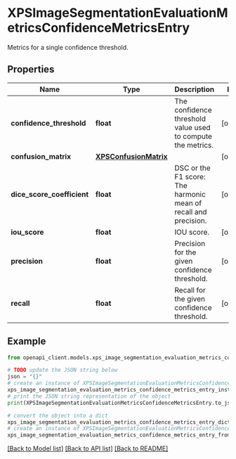 # XPSImageSegmentationEvaluationMetricsConfidenceMetricsEntry

Metrics for a single confidence threshold.

## Properties

Name | Type | Description | Notes
------------ | ------------- | ------------- | -------------
**confidence_threshold** | **float** | The confidence threshold value used to compute the metrics. | [optional] 
**confusion_matrix** | [**XPSConfusionMatrix**](XPSConfusionMatrix.md) |  | [optional] 
**dice_score_coefficient** | **float** | DSC or the F1 score: The harmonic mean of recall and precision. | [optional] 
**iou_score** | **float** | IOU score. | [optional] 
**precision** | **float** | Precision for the given confidence threshold. | [optional] 
**recall** | **float** | Recall for the given confidence threshold. | [optional] 

## Example

```python
from openapi_client.models.xps_image_segmentation_evaluation_metrics_confidence_metrics_entry import XPSImageSegmentationEvaluationMetricsConfidenceMetricsEntry

# TODO update the JSON string below
json = "{}"
# create an instance of XPSImageSegmentationEvaluationMetricsConfidenceMetricsEntry from a JSON string
xps_image_segmentation_evaluation_metrics_confidence_metrics_entry_instance = XPSImageSegmentationEvaluationMetricsConfidenceMetricsEntry.from_json(json)
# print the JSON string representation of the object
print(XPSImageSegmentationEvaluationMetricsConfidenceMetricsEntry.to_json())

# convert the object into a dict
xps_image_segmentation_evaluation_metrics_confidence_metrics_entry_dict = xps_image_segmentation_evaluation_metrics_confidence_metrics_entry_instance.to_dict()
# create an instance of XPSImageSegmentationEvaluationMetricsConfidenceMetricsEntry from a dict
xps_image_segmentation_evaluation_metrics_confidence_metrics_entry_from_dict = XPSImageSegmentationEvaluationMetricsConfidenceMetricsEntry.from_dict(xps_image_segmentation_evaluation_metrics_confidence_metrics_entry_dict)
```
[[Back to Model list]](../README.md#documentation-for-models) [[Back to API list]](../README.md#documentation-for-api-endpoints) [[Back to README]](../README.md)


